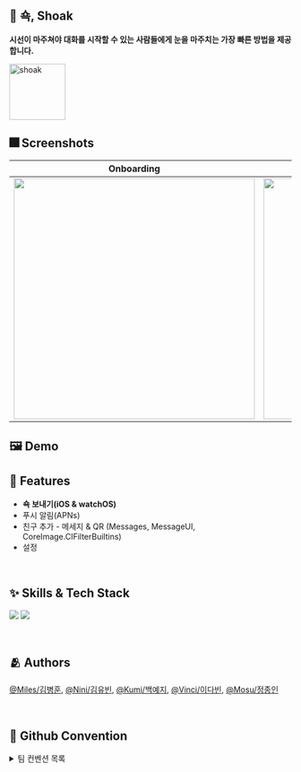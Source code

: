 ## :iphone: 쇽, Shoak
**시선이 마주쳐야 대화를 시작할 수 있는 사람들에게 눈을 마주치는 가장 빠른 방법을 제공합니다.**

<img width="100" alt="shoak" src="https://github.com/user-attachments/assets/dd67c76a-4417-4452-9a0f-85337ace63ce">

</br>

## :fireworks: Screenshots
| Onboarding | Main | Setting |
 ------------ | ------------ | ------------ |
| <img width="430" src="https://github.com/user-attachments/assets/2ddb08d6-ff42-45dc-a45c-f6a6be04fc12"> | <img width="430" src="https://github.com/user-attachments/assets/31845cf3-6ac0-4151-b071-24dbc4d71403"> | <img width="430" src="https://github.com/user-attachments/assets/cb50f2e7-6bb8-40d5-8b90-5ecf598a17f1"> |


## :framed_picture: Demo


## :pushpin: Features

- **쇽 보내기(iOS & watchOS)**
- 푸시 알림(APNs)
- 친구 추가 - 메세지 & QR (Messages, MessageUI, CoreImage.CIFilterBuiltins)
- 설정

</br>

## :sparkles: Skills & Tech Stack

<img src="https://img.shields.io/badge/iOS-FFFFFF??style=round-square&logo=Apple&logoColor=black"> <img src="https://img.shields.io/badge/Swift-F05138?style=round-square&logo=Swift&logoColor=white">

</br>

## :people_hugging: Authors

[@Miles/김병훈](https://github.com/by-h00n), [@Nini/김유빈](https://github.com/ubeeni), [@Kumi/백예지](https://github.com/yejibaek), [@Vinci/이다빈](https://github.com/Dobbinci), [@Mosu/정종인](https://github.com/chongin12)

</br>

## 🔀 Github Convention
<details> 
<summary>팀 컨벤션 목록</summary>

  ### ✅ 이슈 생성 규칙
  템플릿을 이용해주세요.
  
  ### ✅ 브랜치 생성 규칙
  이슈를 먼저 만들고 나서 브랜치를 만들어주세요.
  
  `{해당 이슈의 라벨}/#{이슈번호}` 형태로 만들어주세요.
  
  ex) `feat/#16`
  
  ex) `fix/#24`
  
  ### ✅ 커밋 규칙
  `[#{이슈번호}] 커밋 요약` 형태로 적어주세요.
  
  ex) `[#17] 전송 버튼 컴포넌트 추가`
  
  ex) `[#26] 안쓰는 파일 정리`
  
  ### ✅ PR 규칙
  `[{해당 이슈의 라벨}] {PR 제목}` 형태로 만들어주세요.
  
  ex) `[feat] 메인 화면 구성`
  
  ex) `[fix] 메세지 보내기 기능 수정`

</details>
